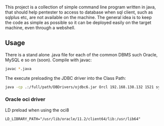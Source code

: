 
This project is a collection of simple command line program written in java,
that should help pentester to access to database when sql client, such as sqlplus etc, are not available on the machine. 
The general idea is to keep the code as simple as possible so it can be deployed easily on the target machine, even through a webshell.

## Usage
There is a stand alone .java file for each of the common DBMS such Oracle, MySQL e so on (soon).
Compile with javac:
```bash
javac *.java
```

The execute preloading the JDBC driver into the Class Path:
```bash
java -cp .:/full/path/DBDrivers/ojdbc6.jar Orcl 192.168.138.132 1521 system oracle "select * from dba_users"

```

### Oracle oci driver

LD preload when using the oci8
```
LD_LIBRARY_PATH="/usr/lib/oracle/11.2/client64/lib:/usr/lib64"
```